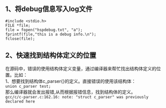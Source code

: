 ## 1、将debug信息写入log文件
```
#include <stdio.h>
FILE *file;
file = fopen("hspdebug.txt", "a");
fprintf(file,"this is a debug info.\n");
fclose(file);
```
## 2、快速找到结构体定义的位置
在源码中，错误的使用结构体定义变量，通过编译器来帮忙找出结构体定义的位置。比如：  
1、想要找到结构体c_parser{}的定义。直接错误的使用该结构体：  
`union c_parser test;`  
那么编译器就会发出报错,从而根据报错信息，找到结构体的定义。  
`gcc/c/c-parser.c:162.16: note: "struct c_parser" was previously declared here`
